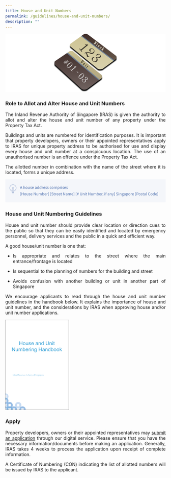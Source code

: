 ```yaml
---
title: House and Unit Numbers
permalink: /guidelines/house-and-unit-numbers/
description: ""
---
```

![Houaw &amp; Unit Number Pic](/images/House%20&amp;%20Unit%20Pic%204k.png)

<h3>Role to Allot and Alter House and Unit Numbers </h3>

<p align="justify">The Inland Revenue Authority of Singapore (IRAS) is given the authority to allot and alter the house and unit number of any property under the Property Tax Act. </p>

<p align="justify">Buildings and units are numbered for identification purposes. It is important that property developers, owners or their appointed representatives apply to IRAS for unique property address to be authorised for use and display every house and unit number at a conspicuous location. The use of an unauthorised number is an offence under the Property Tax Act.</p>

<p align="justify">The allotted number in combination with the name of the street where it is located, forms a unique address.</p><p></p>

<img src="/images/address%20format%20image.png" style="width:700px">

<h3>House and Unit Numbering Guidelines</h3>

<p align="justify">House and unit number should provide clear location or direction cues to the public so that they can be easily identified and located by emergency personnel, delivery services and the public in a quick and efficient way. </p>

<p align="justify">A good house/unit number is one that:
</p><ul style="list-style-type:disc">
<li><p align="justify">Is appropriate and relates to the street where the main entrance/frontage is located</p></li> 
<li><p align="justify">Is sequential to the planning of numbers for the building and street</p></li>
<li><p align="justify">Avoids confusion with another building or unit in another part of Singapore</p></li>
</ul><p></p>

<p align="justify">We encourage applicants to read through the house and unit number guidelines in the handbook below. It explains the importance of house and unit number, and the considerations by IRAS when approving house and/or unit number applications.</p>
<p></p>



<a href="https://www.iras.gov.sg/media/docs/default-source/uploadedfiles/pdf/hn-handbook.pdf?sfvrsn=aa992812_6"><img src="/images/iras%20handbook.png" style="width:200px"></a>

<h3>Apply</h3>

<p align="justify">Property developers, owners or their appointed representatives may <a href="https://digitalservice.propertynaa.gov.sg">submit an application</a> through our digital service. Please ensure that you have the necessary information/documents before making an application. Generally, IRAS takes 4 weeks to process the application upon receipt of complete information.</p><p>
</p><p></p><p align="justify">
A Certificate of Numbering (CON) indicating the list of allotted numbers will be issued by IRAS to the applicant.</p>